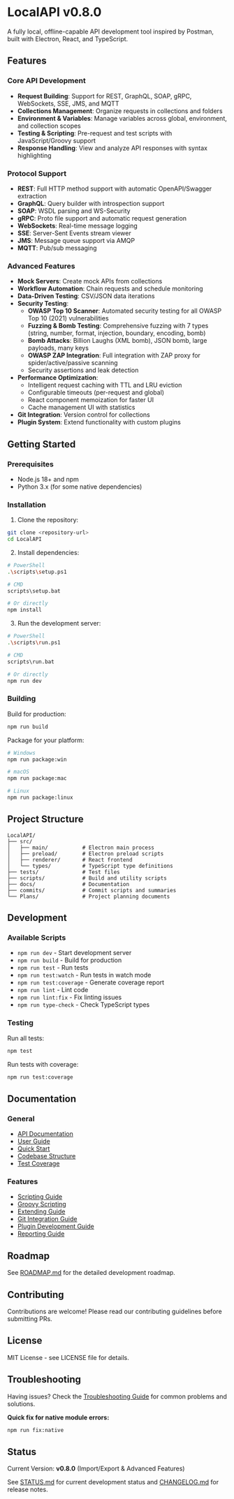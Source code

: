 # LocalAPI v0.8.0

A fully local, offline-capable API development tool inspired by Postman, built with Electron, React, and TypeScript.

## Features

### Core API Development
- **Request Building**: Support for REST, GraphQL, SOAP, gRPC, WebSockets, SSE, JMS, and MQTT
- **Collections Management**: Organize requests in collections and folders
- **Environment & Variables**: Manage variables across global, environment, and collection scopes
- **Testing & Scripting**: Pre-request and test scripts with JavaScript/Groovy support
- **Response Handling**: View and analyze API responses with syntax highlighting

### Protocol Support
- **REST**: Full HTTP method support with automatic OpenAPI/Swagger extraction
- **GraphQL**: Query builder with introspection support
- **SOAP**: WSDL parsing and WS-Security
- **gRPC**: Proto file support and automatic request generation
- **WebSockets**: Real-time message logging
- **SSE**: Server-Sent Events stream viewer
- **JMS**: Message queue support via AMQP
- **MQTT**: Pub/sub messaging

### Advanced Features
- **Mock Servers**: Create mock APIs from collections
- **Workflow Automation**: Chain requests and schedule monitoring
- **Data-Driven Testing**: CSV/JSON data iterations
- **Security Testing**: 
  - **OWASP Top 10 Scanner**: Automated security testing for all OWASP Top 10 (2021) vulnerabilities
  - **Fuzzing & Bomb Testing**: Comprehensive fuzzing with 7 types (string, number, format, injection, boundary, encoding, bomb)
  - **Bomb Attacks**: Billion Laughs (XML bomb), JSON bomb, large payloads, many keys
  - **OWASP ZAP Integration**: Full integration with ZAP proxy for spider/active/passive scanning
  - Security assertions and leak detection
- **Performance Optimization**: 
  - Intelligent request caching with TTL and LRU eviction
  - Configurable timeouts (per-request and global)
  - React component memoization for faster UI
  - Cache management UI with statistics
- **Git Integration**: Version control for collections
- **Plugin System**: Extend functionality with custom plugins

## Getting Started

### Prerequisites
- Node.js 18+ and npm
- Python 3.x (for some native dependencies)

### Installation

1. Clone the repository:
```bash
git clone <repository-url>
cd LocalAPI
```

2. Install dependencies:
```bash
# PowerShell
.\scripts\setup.ps1

# CMD
scripts\setup.bat

# Or directly
npm install
```

3. Run the development server:
```bash
# PowerShell
.\scripts\run.ps1

# CMD
scripts\run.bat

# Or directly
npm run dev
```

### Building

Build for production:
```bash
npm run build
```

Package for your platform:
```bash
# Windows
npm run package:win

# macOS
npm run package:mac

# Linux
npm run package:linux
```

## Project Structure

```
LocalAPI/
├── src/
│   ├── main/           # Electron main process
│   ├── preload/        # Electron preload scripts
│   ├── renderer/       # React frontend
│   └── types/          # TypeScript type definitions
├── tests/              # Test files
├── scripts/            # Build and utility scripts
├── docs/               # Documentation
├── commits/            # Commit scripts and summaries
└── Plans/              # Project planning documents
```

## Development

### Available Scripts

- `npm run dev` - Start development server
- `npm run build` - Build for production
- `npm run test` - Run tests
- `npm run test:watch` - Run tests in watch mode
- `npm run test:coverage` - Generate coverage report
- `npm run lint` - Lint code
- `npm run lint:fix` - Fix linting issues
- `npm run type-check` - Check TypeScript types

### Testing

Run all tests:
```bash
npm test
```

Run tests with coverage:
```bash
npm run test:coverage
```

## Documentation

### General
- [API Documentation](docs/API.md)
- [User Guide](docs/USER_GUIDE.md)
- [Quick Start](docs/QUICKSTART.md)
- [Codebase Structure](docs/CODEBASE_STRUCTURE.md)
- [Test Coverage](docs/TEST_COVERAGE.md)

### Features
- [Scripting Guide](docs/SCRIPTING.md)
- [Groovy Scripting](docs/GROOVY_SCRIPTING.md)
- [Extending Guide](docs/EXTENDING_GUIDE.md)
- [Git Integration Guide](docs/GIT_INTEGRATION_GUIDE.md)
- [Plugin Development Guide](docs/PLUGIN_DEVELOPMENT_GUIDE.md)
- [Reporting Guide](docs/REPORTING_GUIDE.md)

## Roadmap

See [ROADMAP.md](Plans/ROADMAP.md) for the detailed development roadmap.

## Contributing

Contributions are welcome! Please read our contributing guidelines before submitting PRs.

## License

MIT License - see LICENSE file for details.

## Troubleshooting

Having issues? Check the [Troubleshooting Guide](docs/TROUBLESHOOTING.md) for common problems and solutions.

**Quick fix for native module errors:**
```bash
npm run fix:native
```

## Status

Current Version: **v0.8.0** (Import/Export & Advanced Features)

See [STATUS.md](docs/STATUS.md) for current development status and [CHANGELOG.md](CHANGELOG.md) for release notes.

